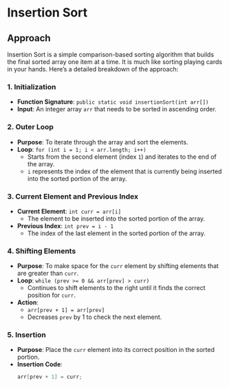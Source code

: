 # Insertion Sort

## Approach

Insertion Sort is a simple comparison-based sorting algorithm that builds the final sorted array one item at a time. It is much like sorting playing cards in your hands. Here’s a detailed breakdown of the approach:

### 1. Initialization

- **Function Signature**: `public static void insertionSort(int arr[])`
- **Input**: An integer array `arr` that needs to be sorted in ascending order.

### 2. Outer Loop

- **Purpose**: To iterate through the array and sort the elements.
- **Loop**: `for (int i = 1; i < arr.length; i++)`
  - Starts from the second element (index `1`) and iterates to the end of the array.
  - `i` represents the index of the element that is currently being inserted into the sorted portion of the array.

### 3. Current Element and Previous Index

- **Current Element**: `int curr = arr[i]`
  - The element to be inserted into the sorted portion of the array.
- **Previous Index**: `int prev = i - 1`
  - The index of the last element in the sorted portion of the array.

### 4. Shifting Elements

- **Purpose**: To make space for the `curr` element by shifting elements that are greater than `curr`.
- **Loop**: `while (prev >= 0 && arr[prev] > curr)`
  - Continues to shift elements to the right until it finds the correct position for `curr`.
- **Action**:
  - `arr[prev + 1] = arr[prev]`
  - Decreases `prev` by 1 to check the next element.

### 5. Insertion

- **Purpose**: Place the `curr` element into its correct position in the sorted portion.
- **Insertion Code**:
  ```java
  arr[prev + 1] = curr;
  ```
